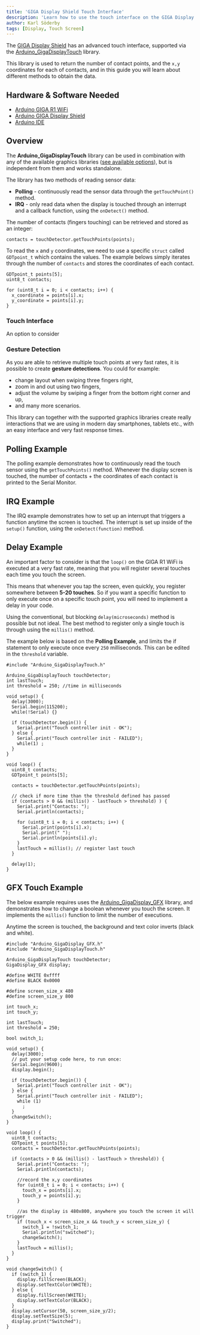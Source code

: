 ```yaml
---
title: 'GIGA Display Shield Touch Interface'
description: 'Learn how to use the touch interface on the GIGA Display Shield.'
author: Karl Söderby
tags: [Display, Touch Screen]
---
```


The [GIGA Display Shield](/hardware/giga-display-shield) has an advanced touch interface, supported via the [Arduino_GigaDisplayTouch](https://github.com/arduino-libraries/Arduino_GigaDisplayTouch) library.

This library is used to return the number of contact points, and the `x,y` coordinates for each of contacts, and in this guide you will learn about different methods to obtain the data.

## Hardware & Software Needed

- [Arduino GIGA R1 WiFi](https://store.arduino.cc/products/giga-r1-wifi)
- [Arduino GIGA Display Shield](https://store.arduino.cc/products/giga-display-shield)
- [Arduino IDE](https://www.arduino.cc/en/software)

## Overview

The **Arduino_GigaDisplayTouch** library can be used in combination with any of the available graphics libraries ([see available options](/tutorials/giga-display-shield/getting-started#overview)), but is independent from them and works standalone.

The library has two methods of reading sensor data:
- **Polling** - continuously read the sensor data through the `getTouchPoint()` method.
- **IRQ** - only read data when the display is touched through an interrupt and a callback function, using the `onDetect()` method.

The number of contacts (fingers touching) can be retrieved and stored as an integer:

```arduino
contacts = touchDetector.getTouchPoints(points);
```

To read the `x` and `y` coordinates, we need to use a specific `struct` called `GDTpoint_t` which contains the values. The example belows simply iterates through the number of `contacts` and stores the coordinates of each contact.

```arduino
GDTpoint_t points[5];
uint8_t contacts;

for (uint8_t i = 0; i < contacts; i++) {
  x_coordinate = points[i].x;
  y_coordinate = points[i].y;
}
```

### Touch Interface

An option to consider 

### Gesture Detection

As you are able to retrieve multiple touch points at very fast rates, it is possible to create **gesture detections**. You could for example:
- change layout when swiping three fingers right,
- zoom in and out using two fingers,
- adjust the volume by swiping a finger from the bottom right corner and up,
- and many more scenarios.

This library can together with the supported graphics libraries create really interactions that we are using in modern day smartphones, tablets etc., with an easy interface and very fast response times.

## Polling Example

The polling example demonstrates how to continuously read the touch sensor using the `getTouchPoints()` method. Whenever the display screen is touched, the number of contacts + the coordinates of each contact is printed to the Serial Monitor.

<CodeBlock url="https://github.com/arduino-libraries/Arduino_GigaDisplayTouch/blob/main/examples/Touch_Polling/Touch_Polling.ino" className="arduino"/>

## IRQ Example

The IRQ example demonstrates how to set up an interrupt that triggers a function anytime the screen is touched. The interrupt is set up inside of the `setup()` function, using the `onDetect(function)` method. 

<CodeBlock url="https://github.com/arduino-libraries/Arduino_GigaDisplayTouch/blob/main/examples/Touch_IRQ/Touch_IRQ.ino" className="arduino"/>

## Delay Example

An important factor to consider is that the `loop()` on the GIGA R1 WiFi is executed at a very fast rate, meaning that you will register several touches each time you touch the screen.

This means that whenever you tap the screen, even quickly, you register somewhere between **5-20 touches**. So if you want a specific function to only execute once on a specific touch point, you will need to implement a delay in your code. 

Using the conventional, but blocking `delay(microseconds)` method is possible but not ideal. The best method to register only a single touch is through using the `millis()` method.

The example below is based on the **Polling Example**, and limits the if statement to only execute once every `250` milliseconds. This can be edited in the `threshold` variable.

```arduino
#include "Arduino_GigaDisplayTouch.h"

Arduino_GigaDisplayTouch touchDetector;
int lastTouch;
int threshold = 250; //time in milliseconds

void setup() {
  delay(3000);
  Serial.begin(115200);
  while(!Serial) {}

  if (touchDetector.begin()) {
    Serial.print("Touch controller init - OK");
  } else {
    Serial.print("Touch controller init - FAILED");
    while(1) ;
  }
}

void loop() {
  uint8_t contacts;
  GDTpoint_t points[5];
  
  contacts = touchDetector.getTouchPoints(points);

  // check if more time than the threshold defined has passed
  if (contacts > 0 && (millis() - lastTouch > threshold) ) {
    Serial.print("Contacts: ");
    Serial.println(contacts);

    for (uint8_t i = 0; i < contacts; i++) {
      Serial.print(points[i].x);
      Serial.print(" ");
      Serial.println(points[i].y);
    }
    lastTouch = millis(); // register last touch
  }

  delay(1);
}
```

## GFX Touch Example

The below example requires uses the [Arduino_GigaDisplay_GFX](https://github.com/arduino-libraries/Arduino_GigaDisplay_GFX) library, and demonstrates how to change a boolean whenever you touch the screen. It implements the `millis()` function to limit the number of executions. 

Anytime the screen is touched, the background and text color inverts (black and white). 

```arduino
#include "Arduino_GigaDisplay_GFX.h"
#include "Arduino_GigaDisplayTouch.h"

Arduino_GigaDisplayTouch touchDetector;
GigaDisplay_GFX display;

#define WHITE 0xffff
#define BLACK 0x0000

#define screen_size_x 480
#define screen_size_y 800

int touch_x;
int touch_y;

int lastTouch;
int threshold = 250;

bool switch_1;

void setup() {
  delay(3000);
  // put your setup code here, to run once:
  Serial.begin(9600);
  display.begin();

  if (touchDetector.begin()) {
    Serial.print("Touch controller init - OK");
  } else {
    Serial.print("Touch controller init - FAILED");
    while (1)
      ;
  }
  changeSwitch();
}

void loop() {
  uint8_t contacts;
  GDTpoint_t points[5];
  contacts = touchDetector.getTouchPoints(points);
  
  if (contacts > 0 && (millis() - lastTouch > threshold)) {
    Serial.print("Contacts: ");
    Serial.println(contacts);

    //record the x,y coordinates 
    for (uint8_t i = 0; i < contacts; i++) {
      touch_x = points[i].x;
      touch_y = points[i].y;
    }

    //as the display is 480x800, anywhere you touch the screen it will trigger
    if (touch_x < screen_size_x && touch_y < screen_size_y) {
      switch_1 = !switch_1;
      Serial.println("switched");
      changeSwitch();
    }
    lastTouch = millis();
  }
}

void changeSwitch() {
  if (switch_1) {
    display.fillScreen(BLACK);
    display.setTextColor(WHITE);
  } else {
    display.fillScreen(WHITE);
    display.setTextColor(BLACK);
  }
  display.setCursor(50, screen_size_y/2);
  display.setTextSize(5);
  display.print("Switched");
}
```